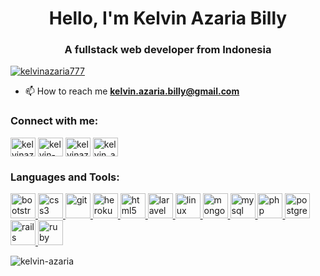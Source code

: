 <h1 align="center">Hello, I'm Kelvin Azaria Billy</h1>
<h3 align="center">A fullstack web developer from Indonesia</h3>

<p align="left"> <a href="https://twitter.com/kelvinazaria777" target="blank"><img src="https://img.shields.io/twitter/follow/kelvinazaria777?logo=twitter&style=for-the-badge" alt="kelvinazaria777" /></a> </p>

- 📫 How to reach me **kelvin.azaria.billy@gmail.com**

<h3 align="left">Connect with me:</h3>
<p align="left">
<a href="https://twitter.com/kelvinazaria777" target="blank"><img align="center" src="https://cdn.jsdelivr.net/npm/simple-icons@3.0.1/icons/twitter.svg" alt="kelvinazaria777" height="30" width="40" /></a>
<a href="https://linkedin.com/in/kelvin-azaria-68848a1ba" target="blank"><img align="center" src="https://cdn.jsdelivr.net/npm/simple-icons@3.0.1/icons/linkedin.svg" alt="kelvin-azaria-68848a1ba" height="30" width="40" /></a>
<a href="https://fb.com/kelvinazaria777" target="blank"><img align="center" src="https://cdn.jsdelivr.net/npm/simple-icons@3.0.1/icons/facebook.svg" alt="kelvinazaria777" height="30" width="40" /></a>
<a href="https://www.hackerrank.com/kelvin_azaria" target="blank"><img align="center" src="https://cdn.jsdelivr.net/npm/simple-icons@3.0.1/icons/hackerrank.svg" alt="kelvin_azaria" height="30" width="40" /></a>
</p>

<h3 align="left">Languages and Tools:</h3>
<p align="left"> <a href="https://getbootstrap.com" target="_blank"> <img src="https://devicons.github.io/devicon/devicon.git/icons/bootstrap/bootstrap-plain.svg" alt="bootstrap" width="40" height="40"/> </a> <a href="https://www.w3schools.com/css/" target="_blank"> <img src="https://devicons.github.io/devicon/devicon.git/icons/css3/css3-original-wordmark.svg" alt="css3" width="40" height="40"/> </a> <a href="https://git-scm.com/" target="_blank"> <img src="https://www.vectorlogo.zone/logos/git-scm/git-scm-icon.svg" alt="git" width="40" height="40"/> </a> <a href="https://heroku.com" target="_blank"> <img src="https://www.vectorlogo.zone/logos/heroku/heroku-icon.svg" alt="heroku" width="40" height="40"/> </a> <a href="https://www.w3.org/html/" target="_blank"> <img src="https://devicons.github.io/devicon/devicon.git/icons/html5/html5-original-wordmark.svg" alt="html5" width="40" height="40"/> </a> <a href="https://laravel.com/" target="_blank"> <img src="https://devicons.github.io/devicon/devicon.git/icons/laravel/laravel-plain-wordmark.svg" alt="laravel" width="40" height="40"/> </a> <a href="https://www.linux.org/" target="_blank"> <img src="https://devicons.github.io/devicon/devicon.git/icons/linux/linux-original.svg" alt="linux" width="40" height="40"/> </a> <a href="https://www.mongodb.com/" target="_blank"> <img src="https://devicons.github.io/devicon/devicon.git/icons/mongodb/mongodb-original-wordmark.svg" alt="mongodb" width="40" height="40"/> </a> <a href="https://www.mysql.com/" target="_blank"> <img src="https://devicons.github.io/devicon/devicon.git/icons/mysql/mysql-original-wordmark.svg" alt="mysql" width="40" height="40"/> </a> <a href="https://www.php.net" target="_blank"> <img src="https://devicons.github.io/devicon/devicon.git/icons/php/php-original.svg" alt="php" width="40" height="40"/> </a> <a href="https://www.postgresql.org" target="_blank"> <img src="https://devicons.github.io/devicon/devicon.git/icons/postgresql/postgresql-original-wordmark.svg" alt="postgresql" width="40" height="40"/> </a> <a href="https://rubyonrails.org" target="_blank"> <img src="https://devicons.github.io/devicon/devicon.git/icons/rails/rails-original-wordmark.svg" alt="rails" width="40" height="40"/> </a> <a href="https://www.ruby-lang.org/en/" target="_blank"> <img src="https://devicons.github.io/devicon/devicon.git/icons/ruby/ruby-original-wordmark.svg" alt="ruby" width="40" height="40"/> </a> </p>

<p><img align="center" src="https://github-readme-stats.vercel.app/api/top-langs?username=kelvin-azaria&show_icons=true&locale=en&layout=compact" alt="kelvin-azaria" /></p>

